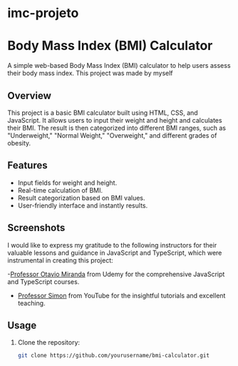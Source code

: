 # imc-projeto
 
# Body Mass Index (BMI) Calculator

A simple web-based Body Mass Index (BMI) calculator to help users assess their body mass index. This project was made by myself 

## Overview

This project is a basic BMI calculator built using HTML, CSS, and JavaScript. It allows users to input their weight and height and calculates their BMI. The result is then categorized into different BMI ranges, such as "Underweight," "Normal Weight," "Overweight," and different grades of obesity.

## Features

- Input fields for weight and height.
- Real-time calculation of BMI.
- Result categorization based on BMI values.
- User-friendly interface and instantly results.

## Screenshots

I would like to express my gratitude to the following instructors for their valuable lessons and guidance in JavaScript and TypeScript, which were instrumental in creating this project:

-[Professor Otavio Miranda](https://www.udemy.com/course/curso-de-javascript-moderno-do-basico-ao-avancado/) from Udemy for the comprehensive JavaScript and TypeScript courses.
- [Professor Simon](https://www.youtube.com/watch?v=Bcz3zVogiI0) from YouTube for the insightful tutorials and excellent teaching.

## Usage

1. Clone the repository:
   ```bash
   git clone https://github.com/yourusername/bmi-calculator.git
